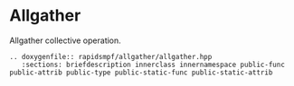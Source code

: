 # Allgather

Allgather collective operation.

```{eval-rst}
.. doxygenfile:: rapidsmpf/allgather/allgather.hpp
   :sections: briefdescription innerclass innernamespace public-func public-attrib public-type public-static-func public-static-attrib
```
